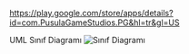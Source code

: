 https://play.google.com/store/apps/details?id=com.PusulaGameStudios.PG&hl=tr&gl=US


UML Sınıf Diagramı
![Sınıf Diagramı](https://user-images.githubusercontent.com/100758760/165992569-a5740ad6-2758-4b10-baa9-eea5e9045a81.png)
